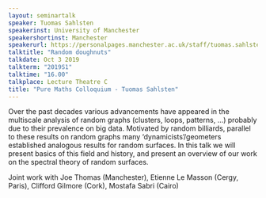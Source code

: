 ```yaml
---
layout: seminartalk
speaker: Tuomas Sahlsten
speakerinst: University of Manchester
speakershortinst: Manchester
speakerurl: https://personalpages.manchester.ac.uk/staff/tuomas.sahlsten/
talktitle: "Random doughnuts"
talkdate: Oct 3 2019
talkterm: "2019S1"
talktime: "16.00"
talkplace: Lecture Theatre C
title: "Pure Maths Colloquium - Tuomas Sahlsten"
---
```


 Over the past decades various advancements have appeared in the multiscale analysis of 
 random graphs (clusters, loops, patterns, ...) probably due to their prevalence on big 
 data. Motivated by random billiards, parallel to these results on random graphs many 
 ‘dynamicists’/geometers established analogous results for random surfaces. In this 
 talk we will present basics of this field and history, and present an overview of our 
 work on the spectral theory of random surfaces.

Joint work with Joe Thomas (Manchester), Etienne Le Masson (Cergy, Paris), Clifford Gilmore (Cork), Mostafa Sabri (Cairo)